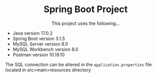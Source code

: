 <h1 align="center">Spring Boot Project</h1>

<p align="center">
  This project uses the following...
 
  <ul>
    <li>Java version 17.0.2</li>
    <li>Spring Boot version 3.1.5</li>
    <li>MySQL Server version 8.0</li>
    <li>MySQL Workbench version 8.0</li>
    <li>Postman version 10.19.10</li>
  </ul>

The SQL connection can be altered in the `application.properties` file located in src>main>resources directory<br>

